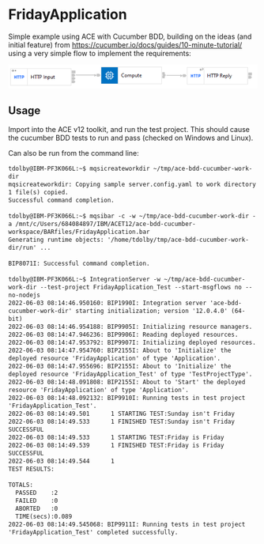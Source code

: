 # FridayApplication

Simple example using ACE with Cucumber BDD, building on the ideas (and initial feature) 
from https://cucumber.io/docs/guides/10-minute-tutorial/ using a very simple flow to 
implement the requirements:

![Flow overview](bdd-flow.png)

## Usage 

Import into the ACE v12 toolkit, and run the test project. This should cause the cucumber BDD tests to run 
and pass (checked on Windows and Linux).

Can also be run from the command line:
```
tdolby@IBM-PF3K066L:~$ mqsicreateworkdir ~/tmp/ace-bdd-cucumber-work-dir
mqsicreateworkdir: Copying sample server.config.yaml to work directory
1 file(s) copied.
Successful command completion.

tdolby@IBM-PF3K066L:~$ mqsibar -c -w ~/tmp/ace-bdd-cucumber-work-dir -a /mnt/c/Users/684084897/IBM/ACET12/ace-bdd-cucumber-workspace/BARfiles/FridayApplication.bar
Generating runtime objects: '/home/tdolby/tmp/ace-bdd-cucumber-work-dir/run' ...

BIP8071I: Successful command completion.

tdolby@IBM-PF3K066L:~$ IntegrationServer -w ~/tmp/ace-bdd-cucumber-work-dir --test-project FridayApplication_Test --start-msgflows no --no-nodejs
2022-06-03 08:14:46.950160: BIP1990I: Integration server 'ace-bdd-cucumber-work-dir' starting initialization; version '12.0.4.0' (64-bit)
2022-06-03 08:14:46.954188: BIP9905I: Initializing resource managers.
2022-06-03 08:14:47.946236: BIP9906I: Reading deployed resources.
2022-06-03 08:14:47.953792: BIP9907I: Initializing deployed resources.
2022-06-03 08:14:47.954760: BIP2155I: About to 'Initialize' the deployed resource 'FridayApplication' of type 'Application'.
2022-06-03 08:14:47.955696: BIP2155I: About to 'Initialize' the deployed resource 'FridayApplication_Test' of type 'TestProjectType'.
2022-06-03 08:14:48.091808: BIP2155I: About to 'Start' the deployed resource 'FridayApplication' of type 'Application'.
2022-06-03 08:14:48.092132: BIP9910I: Running tests in test project 'FridayApplication_Test'.
2022-06-03 08:14:49.501      1 STARTING TEST:Sunday isn't Friday
2022-06-03 08:14:49.533      1 FINISHED TEST:Sunday isn't Friday SUCCESSFUL
2022-06-03 08:14:49.533      1 STARTING TEST:Friday is Friday
2022-06-03 08:14:49.539      1 FINISHED TEST:Friday is Friday SUCCESSFUL
2022-06-03 08:14:49.544      1
TEST RESULTS:

TOTALS:
  PASSED    :2
  FAILED    :0
  ABORTED   :0
  TIME(secs):0.089
2022-06-03 08:14:49.545068: BIP9911I: Running tests in test project 'FridayApplication_Test' completed successfully.
```
